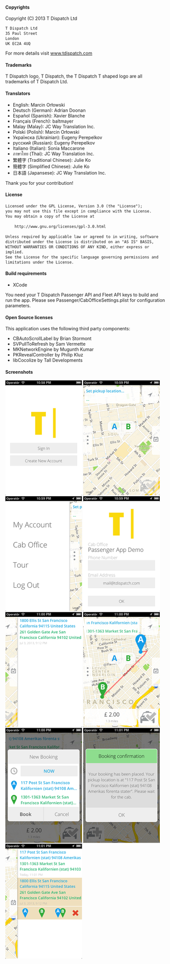 #### Copyrights

Copyright (C) 2013 T Dispatch Ltd

    T Dispatch Ltd
    35 Paul Street
    London
    UK EC2A 4UQ

For more details visit www.tdispatch.com


#### Trademarks

T Dispatch logo, T Dispatch, the T Dispatch T shaped logo are all trademarks of T Dispatch Ltd.


#### Translators

 - English: Marcin Orłowski
 - Deutsch (German): Adrian Doonan
 - Español (Spanish): Xavier Blanche
 - Français (French): baltmayer
 - Malay (Malay): JC Way Translation Inc.
 - Polski (Polish): Marcin Orłowski
 - Українска (Ukrainian): Eugeny Perepelkov
 - русский (Russian): Eugeny Perepelkov
 - Italiano (Italian): Sonia Maccarone
 - ภาษาไทย (Thai): JC Way Translation Inc.
 - 繁體字 (Traditional Chinese): Julie Ko
 - 簡體字 (Simplified Chinese): Julie Ko
 - 日本語 (Japansese): JC Way Translation Inc.

Thank you for your contribution!


#### License

    Licensed under the GPL License, Version 3.0 (the "License");
    you may not use this file except in compliance with the License.
    You may obtain a copy of the License at

        http://www.gnu.org/licenses/gpl-3.0.html

    Unless required by applicable law or agreed to in writing, software
    distributed under the License is distributed on an "AS IS" BASIS,
    WITHOUT WARRANTIES OR CONDITIONS OF ANY KIND, either express or implied.
    See the License for the specific language governing permissions and
    limitations under the License.


#### Build requirements

 - XCode

 You need your T Dispatch Passenger API and Fleet API keys to build and run the app. Please see Passenger/CabOfficeSettings.plist for configuration parameters.


#### Open Source licenses

This application uses the following third party components:

 - CBAutoScrollLabel by Brian Stormont
 - SVPullToRefresh by Sam Vermette
 - MKNetworkEngine by Mugunth Kumar
 - PKRevealController by Philip Kluz
 - libCocolize by Tall Developments


#### Screenshots

 ![Screenshot](./screenshots/th/01.png)
 ![Screenshot](./screenshots/th/02.png)
 ![Screenshot](./screenshots/th/03.png)
 ![Screenshot](./screenshots/th/04.png)
 ![Screenshot](./screenshots/th/05.png)
 ![Screenshot](./screenshots/th/06.png)
 ![Screenshot](./screenshots/th/07.png)
 ![Screenshot](./screenshots/th/08.png)
 ![Screenshot](./screenshots/th/09.png)
